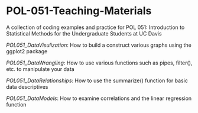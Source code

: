 # POL-051-Teaching-Materials
A collection of coding examples and practice for POL 051: Introduction to Statistical Methods for the Undergraduate Students at UC Davis

*POL051_DataVisulization*: How to build a construct various graphs using the ggplot2 package

*POL051_DataWrangling*: How to use various functions such as pipes, filter(), etc. to manipulate your data

*POL051_DataRelationships*: How to use the summarize() function for basic data descriptives

*POL051_DataModels*: How to examine correlations and the linear regression function
